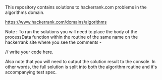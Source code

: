 This repository contains solutions to hackerrank.com problems in the algorithms
domain.

https://www.hackerrank.com/domains/algorithms


Note : To run the solutions you will need to place the body of the processData
function within the routine of the same name on the hackerrank site where you
see the comments -

// write your code here.

Also note that you will need to output the solution result to the console.
In other words, the full solution is split into both the algorithm routine
and it's accompanying test spec.
